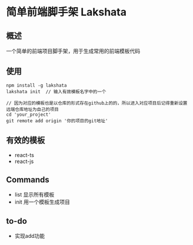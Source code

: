 # 简单前端脚手架 Lakshata

## 概述
一个简单的前端项目脚手架，用于生成常用的前端模板代码

## 使用
```
npm install -g lakshata
lakshata init  // 输入有效模板名字中的一个

// 因为对应的模板也是以仓库的形式存在github上的的，所以进入对应项目后记得重新设置远端仓库地址为自己的项目
cd 'your_project' 
git remote add origin '你的项目的git地址'
```

## 有效的模板
- react-ts
- react-js

## Commands
- list        显示所有模板
- init        用一个模板生成项目

## to-do
- 实现add功能

